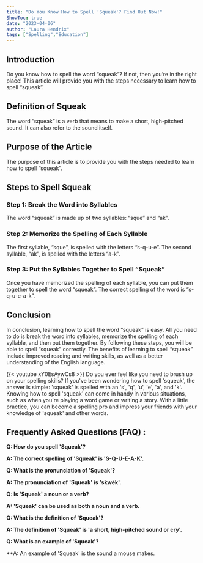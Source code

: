 ```yaml
---
title: "Do You Know How to Spell 'Squeak'? Find Out Now!"
ShowToc: true 
date: "2023-04-06"
author: "Laura Hendrix" 
tags: ["Spelling","Education"]
---
```

## Introduction

Do you know how to spell the word “squeak”? If not, then you’re in the right place! This article will provide you with the steps necessary to learn how to spell “squeak”. 

## Definition of Squeak

The word “squeak” is a verb that means to make a short, high-pitched sound. It can also refer to the sound itself. 

## Purpose of the Article

The purpose of this article is to provide you with the steps needed to learn how to spell “squeak”. 

## Steps to Spell Squeak

### Step 1: Break the Word into Syllables

The word “squeak” is made up of two syllables: “sque” and “ak”. 

### Step 2: Memorize the Spelling of Each Syllable

The first syllable, “sque”, is spelled with the letters “s-q-u-e”. The second syllable, “ak”, is spelled with the letters “a-k”. 

### Step 3: Put the Syllables Together to Spell “Squeak”

Once you have memorized the spelling of each syllable, you can put them together to spell the word “squeak”. The correct spelling of the word is “s-q-u-e-a-k”. 

## Conclusion

In conclusion, learning how to spell the word “squeak” is easy. All you need to do is break the word into syllables, memorize the spelling of each syllable, and then put them together. By following these steps, you will be able to spell “squeak” correctly. The benefits of learning to spell “squeak” include improved reading and writing skills, as well as a better understanding of the English language.

{{< youtube xY0EsAywCs8 >}} 
Do you ever feel like you need to brush up on your spelling skills? If you've been wondering how to spell 'squeak', the answer is simple: 'squeak' is spelled with an 's', 'q', 'u', 'e', 'a', and 'k'. Knowing how to spell 'squeak' can come in handy in various situations, such as when you're playing a word game or writing a story. With a little practice, you can become a spelling pro and impress your friends with your knowledge of 'squeak' and other words.

## Frequently Asked Questions (FAQ) :
**Q: How do you spell 'Squeak'?**

**A: The correct spelling of 'Squeak' is 'S-Q-U-E-A-K'.**

**Q: What is the pronunciation of 'Squeak'?**

**A: The pronunciation of 'Squeak' is 'skwēk'.**

**Q: Is 'Squeak' a noun or a verb?**

**A: 'Squeak' can be used as both a noun and a verb.**

**Q: What is the definition of 'Squeak'?**

**A: The definition of 'Squeak' is 'a short, high-pitched sound or cry'.**

**Q: What is an example of 'Squeak'?**

**A: An example of 'Squeak' is the sound a mouse makes.





